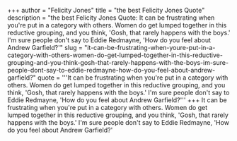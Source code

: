 +++
author = "Felicity Jones"
title = "the best Felicity Jones Quote"
description = "the best Felicity Jones Quote: It can be frustrating when you're put in a category with others. Women do get lumped together in this reductive grouping, and you think, 'Gosh, that rarely happens with the boys.' I'm sure people don't say to Eddie Redmayne, 'How do you feel about Andrew Garfield?'"
slug = "it-can-be-frustrating-when-youre-put-in-a-category-with-others-women-do-get-lumped-together-in-this-reductive-grouping-and-you-think-gosh-that-rarely-happens-with-the-boys-im-sure-people-dont-say-to-eddie-redmayne-how-do-you-feel-about-andrew-garfield?"
quote = '''It can be frustrating when you're put in a category with others. Women do get lumped together in this reductive grouping, and you think, 'Gosh, that rarely happens with the boys.' I'm sure people don't say to Eddie Redmayne, 'How do you feel about Andrew Garfield?'''
+++
It can be frustrating when you're put in a category with others. Women do get lumped together in this reductive grouping, and you think, 'Gosh, that rarely happens with the boys.' I'm sure people don't say to Eddie Redmayne, 'How do you feel about Andrew Garfield?'
